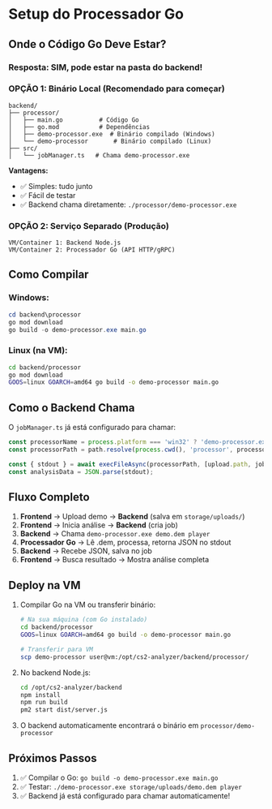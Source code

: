 # Setup do Processador Go

## Onde o Código Go Deve Estar?

### **Resposta: SIM, pode estar na pasta do backend!**

### **OPÇÃO 1: Binário Local (Recomendado para começar)**
```
backend/
├── processor/
│   ├── main.go          # Código Go
│   ├── go.mod           # Dependências
│   ├── demo-processor.exe  # Binário compilado (Windows)
│   └── demo-processor       # Binário compilado (Linux)
├── src/
│   └── jobManager.ts   # Chama demo-processor.exe
```

**Vantagens:**
- ✅ Simples: tudo junto
- ✅ Fácil de testar
- ✅ Backend chama diretamente: `./processor/demo-processor.exe`

### **OPÇÃO 2: Serviço Separado (Produção)**
```
VM/Container 1: Backend Node.js
VM/Container 2: Processador Go (API HTTP/gRPC)
```

## Como Compilar

### Windows:
```powershell
cd backend\processor
go mod download
go build -o demo-processor.exe main.go
```

### Linux (na VM):
```bash
cd backend/processor
go mod download
GOOS=linux GOARCH=amd64 go build -o demo-processor main.go
```

## Como o Backend Chama

O `jobManager.ts` já está configurado para chamar:

```typescript
const processorName = process.platform === 'win32' ? 'demo-processor.exe' : 'demo-processor';
const processorPath = path.resolve(process.cwd(), 'processor', processorName);

const { stdout } = await execFileAsync(processorPath, [upload.path, job.type]);
const analysisData = JSON.parse(stdout);
```

## Fluxo Completo

1. **Frontend** → Upload demo → **Backend** (salva em `storage/uploads/`)
2. **Frontend** → Inicia análise → **Backend** (cria job)
3. **Backend** → Chama `demo-processor.exe demo.dem player`
4. **Processador Go** → Lê .dem, processa, retorna JSON no stdout
5. **Backend** → Recebe JSON, salva no job
6. **Frontend** → Busca resultado → Mostra análise completa

## Deploy na VM

1. Compilar Go na VM ou transferir binário:
   ```bash
   # Na sua máquina (com Go instalado)
   cd backend/processor
   GOOS=linux GOARCH=amd64 go build -o demo-processor main.go
   
   # Transferir para VM
   scp demo-processor user@vm:/opt/cs2-analyzer/backend/processor/
   ```

2. No backend Node.js:
   ```bash
   cd /opt/cs2-analyzer/backend
   npm install
   npm run build
   pm2 start dist/server.js
   ```

3. O backend automaticamente encontrará o binário em `processor/demo-processor`

## Próximos Passos

1. ✅ Compilar o Go: `go build -o demo-processor.exe main.go`
2. ✅ Testar: `./demo-processor.exe storage/uploads/demo.dem player`
3. ✅ Backend já está configurado para chamar automaticamente!

